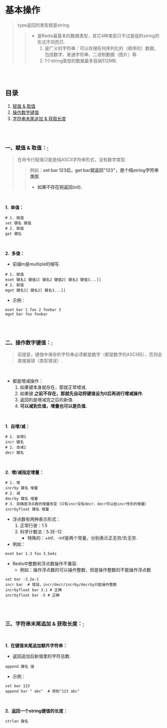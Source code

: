 # 基本操作
> type返回的类型就是string.
>
>> - 是Redis最基本的数据类型，其它4种类型只不过是组织string的形式不同而已.
>>    1. 是广义的字符串：可以存储任何序列化的（顺序的）数据，包括数字、普通字符串、二进制数据（图片）等.
>>    2. 1个string类型的数据最多容纳512MB.


<br><br>

## 目录

1. [赋值 & 取值](#一赋值--取值)
2. [操作数字键值](#二操作数字键值)
3. [字符串末尾追加 & 获取长度](#三字符串末尾追加--获取长度)

<br><br>

### 一、赋值 & 取值：[·](#目录)
> 在命令行赋值只能是纯ASCII字符串形式，没有数字类型.
>
>> 例如：**set bar 123后，get bar就返回"123"，是个纯string字符串类型**.
>>
>> - **如果不存在则返回(nil).**

<br>

**1.&nbsp; 单值：**

```Shell
# 1. 赋值
set 键名 键值
# 2. 取值
get 键名
```

<br>

**2.&nbsp; 多值：**

- 前缀m是multiple的缩写.

```Shell
# 1. 赋值
mset 键名1 键值1[ 键名2 键值2[ 键名3 键值3...]]
# 2. 取值
mget 键名1[ 键名2[ 键名3...]]
```

- 示例：

```Shell
mset bar 1 foo 2 foobar 3
mget bar foo foobar
```

<br><br>

### 二、操作数字键值：[·](#目录)
> 前提是，键值中保存的字符串必须都是数字（都是数字的ASCII码），否则会直接报错（类型错误）.

<br>

- 都是增减操作：
   1. 如果键本身就存在，那就正常增减.
   2. 如果键 **之前不存在，那就先自动将键值设为0后再进行增减操作**.
   3. 返回的是增减完之后的新值.
   4. **可以减到负值，增量也可以是负值.**

<br>

**1.&nbsp; 自增/减：**

```Shell
# 1. 自增1
incr 键名
# 2. 自减1
decr 键名
```

<br>

**2.&nbsp; 增/减指定增量：**

```Shell
# 1. 增
incrby 键名 增量
# 2. 减
decrby 键名 增量
# 3. 双精度浮点数的增量改变（只有incr没有decr，decr可以给incr传负的增量）
incrbyfloat 键名 增量
```

- 浮点数有两种表示形式：
   1. 正常行驶：1.5
   2. 科学计数法：5.3E-12
      - 特殊的：+inf、-inf是两个常量，分别表示正无穷/负无穷.
- 例如：

```Shell
mset bar 1.3 foo 3.5e4s
```

- Redis中整数和浮点数操作不兼容.
   - 例如：操作浮点数的可以操作整数，但是操作整数的不能操作浮点数

```Shell
set bar -3.2e-1
incr bar  # 错误，incr/decr/incrby/decrby只能操作整数
incrbyfloat bar 3.1 # 正确
incrbyfloat bar -5 # 正确
```

<br><br>

### 三、字符串末尾追加 & 获取长度：[·](#目录)

<br>

**1.&nbsp; 在键值末尾追加额外字符串：**

- 返回追加后新值里的字符总数.

```Shell
append 键名 值
```

- 示例：

```Shell
set bar 123
append bar " abc"  # 得到"123 abc"
```

<br>

**2.&nbsp; 返回一个string键值的长度：**

```Shell
strlen 键名
```
